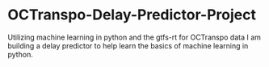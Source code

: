 # OCTranspo-Delay-Predictor-Project
Utilizing machine learning in python and the gtfs-rt for OCTranspo data I am building a delay predictor to help learn the basics of machine learning in python.


